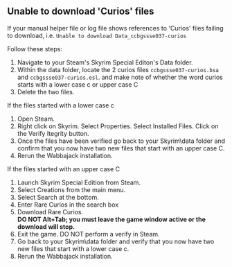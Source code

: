 ## Unable to download 'Curios' files

If your manual helper file or log file shows references to 'Curios' files failing to download,
i.e. `Unable to download Data_ccbgssse037-curios`

Follow these steps:

1. Navigate to your Steam's Skyrim Special Editon's Data folder.
2. Within the data folder, locate the 2 curios files `ccbgssse037-curios.bsa` and `ccbgssse037-curios.esl`. and make note of whether the word curios starts with a lower case c or upper case C
3. Delete the two files.

If the files started with a lower case c
1. Open Steam.
2. Right click on Skyrim. Select Properties.  Select Installed Files.  Click on the Verify Itegrity button.
3. Once the files have been verified go back to your Skyrim\data folder and confirm that you now have two new files that start with an upper case C.
4. Rerun the Wabbajack installation.

If the files started with an upper case C
1. Launch Skyrim Special Edition from Steam.
2. Select Creations from the main menu.
3. Select Search at the bottom.
4. Enter Rare Curios in the search box
5. Download Rare Curios.   
   **DO NOT Alt+Tab; you must leave the game window active or the download will stop.**
6. Exit the game.  DO NOT perform a verify in Steam.
7. Go back to your Skyrim\data folder and verify that you now have two new files that start with a lower case c.
8. Rerun the Wabbajack installation.
